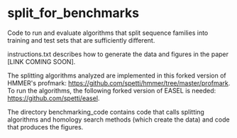 # split_for_benchmarks
Code to run and evaluate algorithms that split sequence families into training and test sets that are sufficiently different.

instructions.txt describes how to generate the data and figures in the paper [LINK COMING SOON]. 

The splitting algorithms analyzed are implemented in this forked version of HMMER's profmark: https://github.com/spetti/hmmer/tree/master/profmark. To run the algorithms, the following forked version of EASEL is needed: https://github.com/spetti/easel.

The directory benchmarking_code contains code that calls splitting algorithms and homology search methods (which create the data) and code that produces the figures. 
